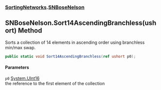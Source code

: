 ### [SortingNetworks](SortingNetworks.md 'SortingNetworks').[SNBoseNelson](SortingNetworks_SNBoseNelson.md 'SortingNetworks.SNBoseNelson')
## SNBoseNelson.Sort14AscendingBranchless(ushort) Method
Sorts a collection of 14 elements in ascending order using branchless min/max swap.  
```csharp
public static void Sort14AscendingBranchless(ref ushort p0);
```
#### Parameters
<a name='SortingNetworks_SNBoseNelson_Sort14AscendingBranchless(ushort)_p0'></a>
`p0` [System.UInt16](https://docs.microsoft.com/en-us/dotnet/api/System.UInt16 'System.UInt16')  
the reference to the first element of the collection
  
